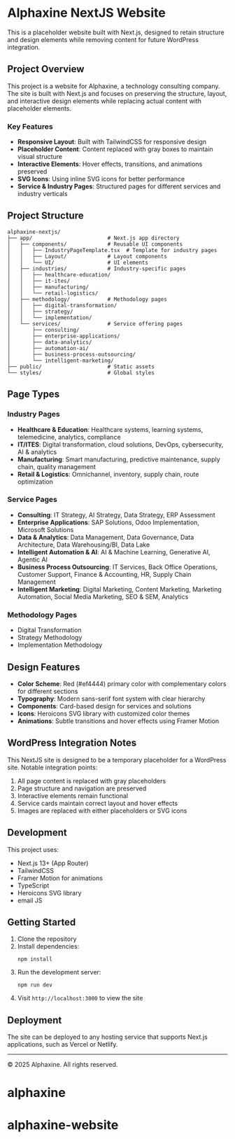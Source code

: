 # Alphaxine NextJS Website

This is a placeholder website built with Next.js, designed to retain structure and design elements while removing content for future WordPress integration.

## Project Overview

This project is a website for Alphaxine, a technology consulting company. The site is built with Next.js and focuses on preserving the structure, layout, and interactive design elements while replacing actual content with placeholder elements.

### Key Features

- **Responsive Layout**: Built with TailwindCSS for responsive design
- **Placeholder Content**: Content replaced with gray boxes to maintain visual structure
- **Interactive Elements**: Hover effects, transitions, and animations preserved
- **SVG Icons**: Using inline SVG icons for better performance
- **Service & Industry Pages**: Structured pages for different services and industry verticals

## Project Structure

```
alphaxine-nextjs/
├── app/                        # Next.js app directory
│   ├── components/             # Reusable UI components
│   │   ├── IndustryPageTemplate.tsx  # Template for industry pages
│   │   ├── Layout/             # Layout components
│   │   └── UI/                 # UI elements
│   ├── industries/             # Industry-specific pages
│   │   ├── healthcare-education/
│   │   ├── it-ites/
│   │   ├── manufacturing/
│   │   └── retail-logistics/
│   ├── methodology/            # Methodology pages
│   │   ├── digital-transformation/
│   │   ├── strategy/
│   │   └── implementation/
│   └── services/               # Service offering pages
│       ├── consulting/
│       ├── enterprise-applications/
│       ├── data-analytics/
│       ├── automation-ai/
│       ├── business-process-outsourcing/
│       └── intelligent-marketing/
├── public/                     # Static assets
└── styles/                     # Global styles
```

## Page Types

### Industry Pages

- **Healthcare & Education**: Healthcare systems, learning systems, telemedicine, analytics, compliance
- **IT/ITES**: Digital transformation, cloud solutions, DevOps, cybersecurity, AI & analytics
- **Manufacturing**: Smart manufacturing, predictive maintenance, supply chain, quality management
- **Retail & Logistics**: Omnichannel, inventory, supply chain, route optimization

### Service Pages

- **Consulting**: IT Strategy, AI Strategy, Data Strategy, ERP Assessment
- **Enterprise Applications**: SAP Solutions, Odoo Implementation, Microsoft Solutions
- **Data & Analytics**: Data Management, Data Governance, Data Architecture, Data Warehousing/BI, Data Lake
- **Intelligent Automation & AI**: AI & Machine Learning, Generative AI, Agentic AI
- **Business Process Outsourcing**: IT Services, Back Office Operations, Customer Support, Finance & Accounting, HR, Supply Chain Management
- **Intelligent Marketing**: Digital Marketing, Content Marketing, Marketing Automation, Social Media Marketing, SEO & SEM, Analytics

### Methodology Pages

- Digital Transformation
- Strategy Methodology
- Implementation Methodology

## Design Features

- **Color Scheme**: Red (#ef4444) primary color with complementary colors for different sections
- **Typography**: Modern sans-serif font system with clear hierarchy
- **Components**: Card-based design for services and solutions
- **Icons**: Heroicons SVG library with customized color themes
- **Animations**: Subtle transitions and hover effects using Framer Motion

## WordPress Integration Notes

This NextJS site is designed to be a temporary placeholder for a WordPress site. Notable integration points:

1. All page content is replaced with gray placeholders
2. Page structure and navigation are preserved
3. Interactive elements remain functional
4. Service cards maintain correct layout and hover effects
5. Images are replaced with either placeholders or SVG icons

## Development

This project uses:

- Next.js 13+ (App Router)
- TailwindCSS
- Framer Motion for animations
- TypeScript
- Heroicons SVG library
- email JS

## Getting Started

1. Clone the repository
2. Install dependencies:
   ```
   npm install
   ```
3. Run the development server:
   ```
   npm run dev
   ```
4. Visit `http://localhost:3000` to view the site

## Deployment

The site can be deployed to any hosting service that supports Next.js applications, such as Vercel or Netlify.

---

© 2025 Alphaxine. All rights reserved.
# alphaxine
# alphaxine-website
